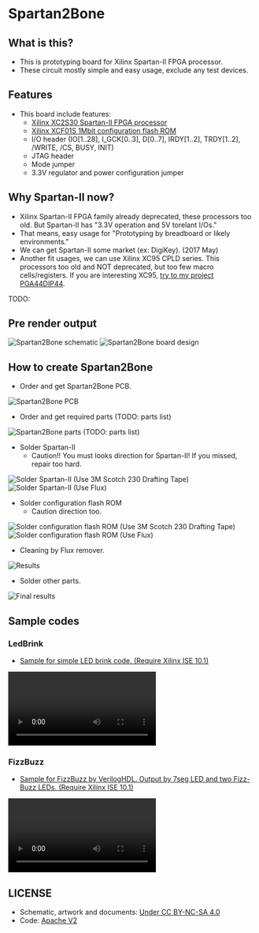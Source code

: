 # Spartan2Bone

## What is this?

* This is prototyping board for Xilinx Spartan-II FPGA processor.
* These circuit mostly simple and easy usage, exclude any test devices.

## Features

* This board include features:
  * [Xilinx XC2S30 Spartan-II FPGA processor](https://www.xilinx.com/support/documentation/data_sheets/ds001.pdf)
  * [Xilinx XCF01S 1Mbit configuration flash ROM](https://www.xilinx.com/support/documentation/user_guides/ug161.pdf)
  * I/O header (IO[1..28], I_GCK[0..3], D[0..7], IRDY[1..2], TRDY[1..2], /WRITE, /CS, BUSY, INIT)
  * JTAG header
  * Mode jumper
  * 3.3V regulator and power configuration jumper

## Why Spartan-II now?

* Xilinx Spartan-II FPGA family already deprecated, these processors too old. But Spartan-II has "3.3V operation and 5V torelant I/Os."
* That means, easy usage for "Prototyping by breadboard or likely environments."
* We can get Spartan-II some market (ex: DigiKey). (2017 May)
* Another fit usages, we can use Xilinx XC95 CPLD series. This processors too old and NOT deprecated, but too few macro cells/registers. If you are interesting XC95, [try to my project PGA44DIP44](https://github.com/kekyo/PGA44DIP44).

TODO:

## Pre render output

![Spartan2Bone schematic](Images/Spartan2BoneSchematic.png)
![Spartan2Bone board design](Images/Spartan2BoneBoard.png)

## How to create Spartan2Bone

* Order and get Spartan2Bone PCB.

![Spartan2Bone PCB](Images/IMG_20170419_210324.jpg)

* Order and get required parts (TODO: parts list)

![Spartan2Bone parts (TODO: parts list)](Images/IMG_20170419_211524.jpg)

* Solder Spartan-II
  * Caution!! You must looks direction for Spartan-II! If you missed, repair too hard.

![Solder Spartan-II (Use 3M Scotch 230 Drafting Tape)](Images/IMG_20170419_221014.jpg)
![Solder Spartan-II (Use Flux)](Images/IMG_20170419_221516.jpg)

* Solder configuration flash ROM
  * Caution direction too.

![Solder configuration flash ROM (Use 3M Scotch 230 Drafting Tape)](Images/IMG_20170419_222002.jpg)
![Solder configuration flash ROM (Use Flux)](Images/IMG_20170419_222314.jpg)

* Cleaning by Flux remover.

![Results](Images/IMG_20170419_222627.jpg)

* Solder other parts.

![Final results](Images/IMG_20170419_231124.jpg)

## Sample codes

### LedBrink

* [Sample for simple LED brink code. (Require Xilinx ISE 10.1)](LedBrink/)

![Sample for simple LED brink.](Images/VID_20170502_194346.mp4)

### FizzBuzz

* [Sample for FizzBuzz by VerilogHDL. Output by 7seg LED and two Fizz-Buzz LEDs. (Require Xilinx ISE 10.1)](FizzBuzz/)

![Sample for FizzBuzz.](Images/VID_20170505_000948.mp4)

## LICENSE

* Schematic, artwork and documents: [Under CC BY-NC-SA 4.0](https://creativecommons.org/licenses/by-nc-sa/4.0/)
* Code: [Apache V2](https://www.apache.org/licenses/LICENSE-2.0)
